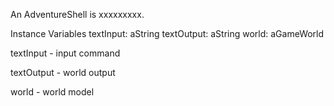 An AdventureShell is xxxxxxxxx.

Instance Variables
	textInput:		aString
	textOutput:		aString
	world:		aGameWorld

textInput
	- input command

textOutput
	- world output 

world
	- world model
